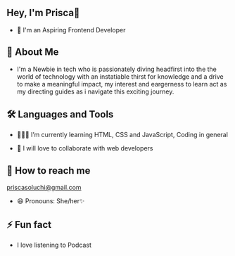 ## Hey, I'm Prisca👋
- 🔭 I'm an Aspiring Frontend Developer

## 👀  About Me
- I'm a Newbie in tech who is passionately diving headfirst into the the world of technology with an instatiable thirst for knowledge and a drive to make a meaningful impact, my interest and eargerness to learn act as my directing guides as i navigate this exciting journey.

## 🛠️ Languages and Tools

- 👩🏻‍💻 I’m currently learning HTML, CSS and JavaScript, Coding in general
  
- 💞️ I will love to collaborate with web developers
  
##  📩 How to reach me
  priscasoluchi@gmail.com
  
    
- 😄 Pronouns: She/her✨

##  ⚡ Fun fact  
- I love listening to Podcast

